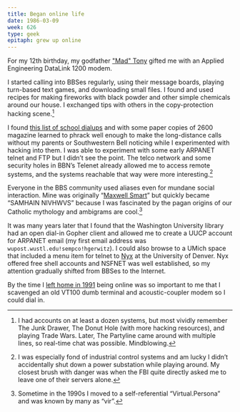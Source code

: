 ```yaml
---
title: Began online life
date: 1986-03-09
week: 626
type: geek
epitaph: grew up online
---
```


For my 12th birthday, my godfather [&quot;Mad&quot; Tony](https://hans.gerwitz.com/2015/04/21/mad-tony.html) gifted me with an Applied Engineering DataLink 1200 modem.

I started calling into BBSes regularly, using their message boards, playing turn-based text games, and downloading small files. I found and used recipes for making fireworks with black powder and other simple chemicals around our house. I exchanged tips with others in the copy-protection hacking scene.[^bbs]

[^bbs]: I had accounts on at least a dozen systems, but most vividly remember The Junk Drawer, The Donut Hole (with more hacking resources), and playing Trade Wars. Later, The Partyline came around with multiple lines, so real-time chat was possible. Mindblowing.

I found [this list of school dialups](http://phrack.org/issues/1/8.html) and with some paper copies of 2600 magazine learned to phrack well enough to make the long-distance calls without my parents or Southwestern Bell noticing while I experimented with hacking into them. I was able to experiment with some early ARPANET telnet and FTP but I didn’t see the point. The telco network and some security holes in BBN’s Telenet already allowed me to access remote systems, and the systems reachable that way were more interesting.[^hacks]

[^hacks]: I was especially fond of industrial control systems and am lucky I didn’t accidentally shut down a power substation while playing around. My closest brush with danger was when the FBI quite directly asked me to leave one of their servers alone.

Everyone in the BBS community used aliases even for mundane social interaction. Mine was originally “[Maxwell Smart](https://getsmart.fandom.com/wiki/Maxwell_Smart)” but quickly became “SAMHAIN NIVHWVS” because I was fascinated by the pagan origins of our Catholic mythology and ambigrams are cool.[^vp]

[^vp]: Sometime in the 1990s I moved to a self-referential “Virtual.Persona” and was known by many as “vir”.

It was many years later that I found that the Washington University library had an open dial-in Gopher client and allowed me to create a UUCP account for ARPANET email (my first email address was `wupost.wustl.edu!sempco!hgerwitz`). I could also browse to a UMich space that included a menu item for telnet to [Nyx](http://www.nyx.net/) at the University of Denver. Nyx offered free shell accounts and NSFNET was well established, so my attention gradually shifted from BBSes to the Internet.

By the time I [left home in 1991](/logs/events/1991-left-home/) being online was so important to me that I scavenged an old VT100 dumb terminal and acoustic-coupler modem so I could dial in.
